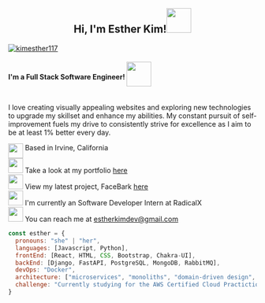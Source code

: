 <h2 align="center">Hi, I'm Esther Kim!<img src="https://media.giphy.com/media/mGcNjsfWAjY5AEZNw6/giphy.gif" width="50"></h2>

<a href="https://https://www.linkedin.com/in/kimesther117/"><img src="https://img.shields.io/static/v1?label=&message=kimesther117&color=%230A66C2&logo=LinkedIn" alt="kimesther117"></a>
<h4 align="left">I'm a Full Stack Software Engineer!  <img src="https://media.giphy.com/media/j0HjChGV0J44KrrlGv/giphy.gif" width="50" style="vertical-align: middle; margin-bottom: 15px;">
</h4>


I love creating visually appealing websites and exploring new technologies to upgrade my skillset and enhance my abilities. My constant pursuit of self-improvement fuels my drive to consistently strive for excellence as I aim to be at least 1% better every day.

<img src="https://media.giphy.com/media/I1IvY2g8OqTRzKpPCK/giphy.gif" height="30" style="vertical-align: top;"> Based in Irvine, California <br>
<img src="https://media.giphy.com/media/BAS4Iv3np9e2vzpaQ8/giphy.gif" height="30"> Take a look at my portfolio [here](http://portfolio-est-kim.vercel.app/) <br>
<img src="https://media.giphy.com/media/8reNVWMgmuV2T2f2EZ/giphy.gif" height="30"> View my latest project, FaceBark [here](https://gitlab.com/facebark/facebark) <br>
<img src="https://media.giphy.com/media/3cwLpdCalQrML78gbe/giphy.gif" height="30"> I'm currently an Software Developer Intern at RadicalX <br>
<img src="https://media.giphy.com/media/XxbFJm0sFrK6baMblf/giphy.gif" height="30"> You can reach me at [estherkimdev@gmail.com](mailto:estherkimdev@gmail.com)

```javascript
const esther = {
  pronouns: "she" | "her",
  languages: [Javascript, Python],
  frontEnd: [React, HTML, CSS, Bootstrap, Chakra-UI],
  backEnd: [Django, FastAPI, PostgreSQL, MongoDB, RabbitMQ],
  devOps: "Docker",
  architecture: ["microservices", "monoliths", "domain-driven design", "message queues", "polling"],
  challenge: "Currently studying for the AWS Certified Cloud Practictioner exam!"
}
```
